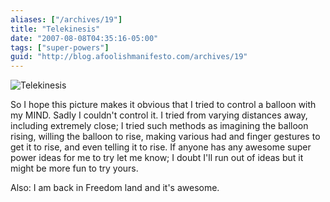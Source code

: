 ```yaml
---
aliases: ["/archives/19"]
title: "Telekinesis"
date: "2007-08-08T04:35:16-05:00"
tags: ["super-powers"]
guid: "http://blog.afoolishmanifesto.com/archives/19"
---
```

![Telekinesis](/wp-content/uploads/2007/08/telekinesis.png)

So I hope this picture makes it obvious that I tried to control a balloon with
my MIND. Sadly I couldn't control it. I tried from varying distances away,
including extremely close; I tried such methods as imagining the balloon rising,
willing the balloon to rise, making various had and finger gestures to get it to
rise, and even telling it to rise. If anyone has any awesome super power ideas
for me to try let me know; I doubt I'll run out of ideas but it might be more
fun to try yours.

Also: I am back in Freedom land and it's awesome.
